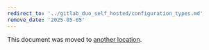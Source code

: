 ```yaml
---
redirect_to: '../gitlab_duo_self_hosted/configuration_types.md'
remove_date: '2025-05-05'
---
```


<!-- markdownlint-disable -->

This document was moved to [another location](../gitlab_duo_self_hosted/configuration_types.md).

<!-- This redirect file can be deleted after <2025-05-05>. -->
<!-- Redirects that point to other docs in the same project expire in three months. -->
<!-- Redirects that point to docs in a different project or site (link is not relative and starts with `https:`) expire in one year. -->
<!-- Before deletion, see: https://docs.gitlab.com/ee/development/documentation/redirects.html -->
